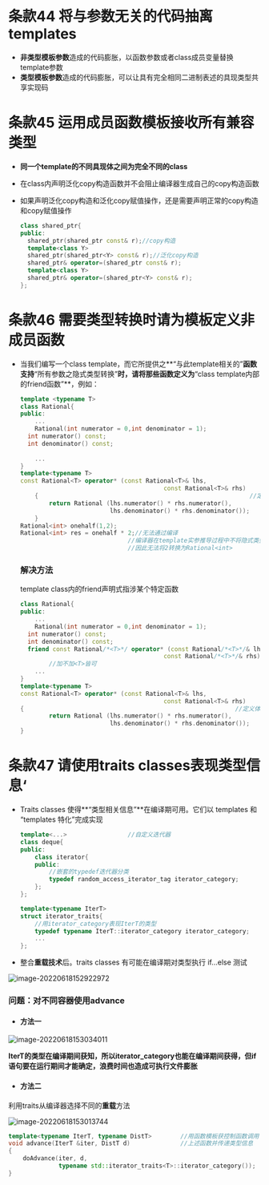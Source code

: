 # 条款44	将与参数无关的代码抽离templates

- **非类型模板参数**造成的代码膨胀，以函数参数或者class成员变量替换template参数
- **类型模板参数**造成的代码膨胀，可以让具有完全相同二进制表述的具现类型共享实现码

# 条款45	运用成员函数模板接收所有兼容类型

- **同一个template的不同具现体之间为完全不同的class**
- 在class内声明泛化copy构造函数并不会阻止编译器生成自己的copy构造函数

- 如果声明泛化copy构造和泛化copy赋值操作，还是需要声明正常的copy构造和copy赋值操作

  ```cpp
  class shared_ptr{
  public:
  	shared_ptr(shared_ptr const& r);//copy构造
  	template<class Y>
  	shared_ptr(shared_ptr<Y> const& r);//泛化copy构造
  	shared_ptr& operator=(shared_ptr const& r);
  	template<class Y>
  	shared_ptr& operator=(shared_ptr<Y> const& r);
  };
  ```

# 条款46	需要类型转换时请为模板定义非成员函数

- 当我们编写一个class template，而它所提供之**“与此template相关的”**函数支持**“所有参数之隐式类型转换”**时，请将那些函数定义为**“class template内部的friend函数”**，例如：

  ```cpp
  template <typename T>
  class Rational{
  public:
      ...
      Rational(int numerator = 0,int denominator = 1);
  	int numerator() const;
  	int denominator() const;
  	
      ...
  }
  template<typename T>
  const Rational<T> operator* (const Rational<T>& lhs, 
                                          const Rational<T>& rhs)
      {                                                           //定义体
          return Rational (lhs.numerator() * rhs.numerator(),
                           lhs.denominator() * rhs.denominator());
      }
  Rational<int> onehalf(1,2);
  Rational<int> res = onehalf * 2;//无法通过编译
  								//编译器在template实参推导过程中不将隐式类型转换纳入考虑
  								//因此无法将2转换为Rational<int>
  ```

  ### 解决方法

  template class内的friend声明式指涉某个特定函数

  ```cpp
  class Rational{
  public:
      ...
      Rational(int numerator = 0,int denominator = 1);
  	int numerator() const;
  	int denominator() const;
  	friend const Rational/*<T>*/ operator* (const Rational/*<T>*/& lhs, //声明体
                                          const Rational/*<T>*/& rhs)
          //加不加<T>皆可
      ...
  }
  template<typename T>
  const Rational<T> operator* (const Rational<T>& lhs, 
                                          const Rational<T>& rhs)
  {                                                           //定义体
          return Rational (lhs.numerator() * rhs.numerator(),
                           lhs.denominator() * rhs.denominator());
  }
  ```

# 条款47	请使用traits classes表现类型信息‘

- Traits classes 使得**“类型相关信息”**在编译期可用。它们以 templates 和 “templates 特化”完成实现

  ```cpp
  template<...>                 //自定义迭代器
  class deque{
  public:
      class iterator{
      public:
          //嵌套的typedef迭代器分类
          typedef random_access_iterator_tag iterator_category;  
      };
  };
  
  template<typename IterT>
  struct iterator_traits{
      //用iterator_category表现IterT的类型
      typedef typename IterT::iterator_category iterator_category;
      ...
  };
  ```

- 整合**重载技术**后。traits classes 有可能在编译期对类型执行 if…else 测试

![image-20220618152922972](C:\Users\win-10\AppData\Roaming\Typora\typora-user-images\image-20220618152922972.png)

### 问题：对不同容器使用advance

- #### 方法一

![image-20220618153034011](C:\Users\win-10\AppData\Roaming\Typora\typora-user-images\image-20220618153034011.png)

**IterT的类型在编译期间获知，所以iterator_category也能在编译期间获得，但if语句要在运行期间才能确定，浪费时间也造成可执行文件膨胀**

- #### 方法二

利用traits从编译器选择不同的**重载**方法

![image-20220618153013744](C:\Users\win-10\AppData\Roaming\Typora\typora-user-images\image-20220618153013744.png)

```cpp
template<typename IterT, typename DistT>        //用函数模板获控制函数调用
void advance(IterT &iter, DistT d)              //上述函数并传递类型信息
{               
    doAdvance(iter, d, 
              typename std::iterator_traits<T>::iterator_category());
}
```

